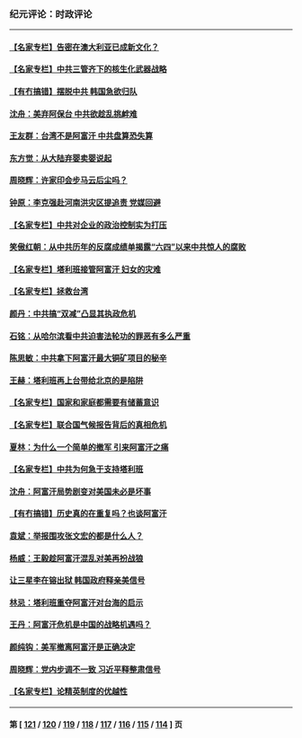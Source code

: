 ### 纪元评论：时政评论
---
#### [【名家专栏】告密在澳大利亚已成新文化？](../../pages/nsc1025/n13170928.md) 
#### [【名家专栏】中共三管齐下的核生化武器战略](../../pages/nsc1025/n13173563.md) 
#### [【有冇搞错】摆脱中共 韩国急欲归队](../../pages/nsc1025/n13171605.md) 
#### [沈舟：美弃阿保台 中共欲趁乱挑衅难](../../pages/nsc1025/n13172318.md) 
#### [王友群：台湾不是阿富汗 中共盘算恐失算](../../pages/nsc1025/n13171704.md) 
#### [东方觉：从大陆弃婴卖婴说起](../../pages/nsc1025/n13172016.md) 
#### [周晓辉：许家印会步马云后尘吗？](../../pages/nsc1025/n13171636.md) 
#### [钟原：李克强赴河南洪灾区提追责 党媒回避](../../pages/nsc1025/n13171422.md) 
#### [【名家专栏】中共对企业的政治控制实为打压](../../pages/nsc1025/n13170885.md) 
#### [笑傲红朝：从中共历年的反腐成绩单揭露“六四”以来中共惊人的腐败](../../pages/nsc1025/n13171303.md) 
#### [【名家专栏】塔利班接管阿富汗 妇女的灾难](../../pages/nsc1025/n13170908.md) 
#### [【名家专栏】拯救台湾](../../pages/nsc1025/n13168396.md) 
#### [颜丹：中共搞“双减”凸显其执政危机](../../pages/nsc1025/n13170933.md) 
#### [石铭：从哈尔滨看中共迫害法轮功的罪恶有多么严重](../../pages/nsc1025/n13170344.md) 
#### [陈思敏：中共拿下阿富汗最大铜矿项目的秘辛](../../pages/nsc1025/n13170054.md) 
#### [王赫：塔利班再上台带给北京的是陷阱](../../pages/nsc1025/n13169003.md) 
#### [【名家专栏】国家和家庭都需要有储蓄意识](../../pages/nsc1025/n13168372.md) 
#### [【名家专栏】联合国气候报告背后的真相危机](../../pages/nsc1025/n13168380.md) 
#### [夏林：为什么一个简单的撤军 引来阿富汗之痛](../../pages/nsc1025/n13168744.md) 
#### [【名家专栏】中共为何急于支持塔利班](../../pages/nsc1025/n13168452.md) 
#### [沈舟：阿富汗局势剧变对美国未必是坏事](../../pages/nsc1025/n13166494.md) 
#### [【有冇搞错】历史真的在重复吗？也谈阿富汗](../../pages/nsc1025/n13167431.md) 
#### [袁斌：举报围攻张文宏的都是什么人？](../../pages/nsc1025/n13167731.md) 
#### [杨威：王毅趁阿富汗混乱对美再扮战狼](../../pages/nsc1025/n13167462.md) 
#### [让三星李在镕出狱 韩国政府释亲美信号](../../pages/nsc1025/n13167356.md) 
#### [林忌：塔利班重夺阿富汗对台海的启示](../../pages/nsc1025/n13167448.md) 
#### [王丹：阿富汗危机是中国的战略机遇吗？](../../pages/nsc1025/n13167363.md) 
#### [颜纯钩﻿：美军撤离阿富汗是正确决定](../../pages/nsc1025/n13166600.md) 
#### [周晓辉：党内步调不一致 习近平释整肃信号](../../pages/nsc1025/n13166430.md) 
#### [【名家专栏】论精英制度的优越性](../../pages/nsc1025/n13165824.md) 

---
#### 第 [ [121](./121.md) / [120](./120.md) / [119](./119.md) / [118](./118.md) / [117](./117.md) / [116](./116.md) / [115](./115.md) / [114](./114.md) ] 页
